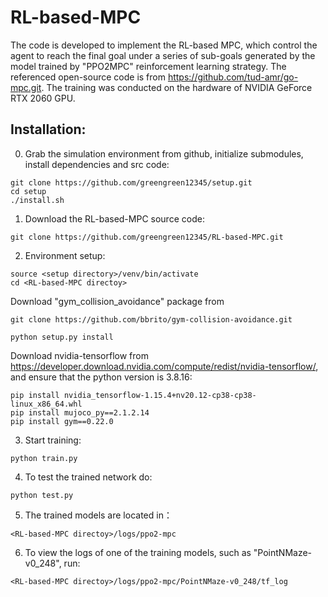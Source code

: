 # RL-based-MPC

The code is developed to implement the RL-based MPC, which control the agent to reach the final goal under a series of sub-goals generated by the model trained by "PPO2MPC" reinforcement learning strategy. The referenced open-source code is from https://github.com/tud-amr/go-mpc.git. The training was conducted on the hardware of NVIDIA GeForce RTX 2060 GPU.


## Installation:

0. Grab the simulation environment from github, initialize submodules, install dependencies and src code:
```
git clone https://github.com/greengreen12345/setup.git
cd setup
./install.sh
```

1. Download the RL-based-MPC source code:
```
git clone https://github.com/greengreen12345/RL-based-MPC.git
```
2. Environment setup:
```
source <setup directory>/venv/bin/activate
cd <RL-based-MPC directoy>
```
   Download "gym_collision_avoidance" package from
```
git clone https://github.com/bbrito/gym-collision-avoidance.git
```
```
python setup.py install
```
Download nvidia-tensorflow from https://developer.download.nvidia.com/compute/redist/nvidia-tensorflow/, and 
   ensure that the python version is 3.8.16:
```
pip install nvidia_tensorflow-1.15.4+nv20.12-cp38-cp38-linux_x86_64.whl
pip install mujoco_py==2.1.2.14
pip install gym==0.22.0
```
3. Start training:
```
python train.py
```
4. To test the trained network do:
```
python test.py
```
5. The trained models are located in：
```
<RL-based-MPC directoy>/logs/ppo2-mpc
```

6. To view the logs of one of the training models, such as "PointNMaze-v0_248", run:
```
<RL-based-MPC directoy>/logs/ppo2-mpc/PointNMaze-v0_248/tf_log
```

